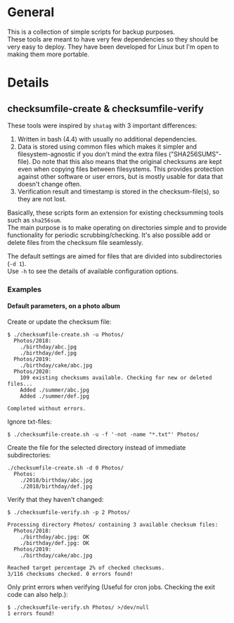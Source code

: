 # General
This is a collection of simple scripts for backup purposes.  
These tools are meant to have very few dependencies so they should be very easy to deploy. They have been developed for Linux but I'm open to making them more portable.


# Details
## checksumfile-create & checksumfile-verify
These tools were inspired by `shatag` with 3 important differences:  
1. Written in bash (4.4) with usually no additional dependencies.
2. Data is stored using common files which makes it simpler and filesystem-agnostic if you don't mind the extra files ("SHA256SUMS"-file). Do note that this also means that the original checksums are kept even when copying files between filesystems. This provides protection against other software or user errors, but is mostly usable for data that doesn't change often.
3. Verification result and timestamp is stored in the checksum-file(s), so they are not lost.

Basically, these scripts form an extension for existing checksumming tools such as `sha256sum`.  
The main purpose is to make operating on directories simple and to provide functionality for periodic scrubbing/checking.
It's also possible add or delete files from the checksum file seamlessly.
  
The default settings are aimed for files that are divided into subdirectories (`-d 1`).  
Use `-h` to see the details of available configuration options.

### Examples
#### Default parameters, on a photo album

Create or update the checksum file:
```
$ ./checksumfile-create.sh -u Photos/
  Photos/2018:
    ./birthday/abc.jpg
    ./birthday/def.jpg
  Photos/2019:
    ./birthday/cake/abc.jpg
  Photos/2020:
    109 existing checksums available. Checking for new or deleted files... 
    Added ./summer/abc.jpg
    Added ./summer/def.jpg

Completed without errors.
```

Ignore txt-files:
```
$ ./checksumfile-create.sh -u -f '-not -name "*.txt"' Photos/
```

Create the file for the selected directory instead of immediate subdirectories:
```
./checksumfile-create.sh -d 0 Photos/
  Photos:
    ./2018/birthday/abc.jpg
    ./2018/birthday/def.jpg
```

Verify that they haven't changed:
```
$ ./checksumfile-verify.sh -p 2 Photos/

Processing directory Photos/ containing 3 available checksum files:
  Photos/2018:
    ./birthday/abc.jpg: OK
    ./birthday/def.jpg: OK
  Photos/2019:
    ./birthday/cake/abc.jpg

Reached target percentage 2% of checked checksums.
3/116 checksums checked. 0 errors found!
```

Only print errors when verifying (Useful for cron jobs. Checking the exit code can also help.):
```
$ ./checksumfile-verify.sh Photos/ >/dev/null
1 errors found!
```


